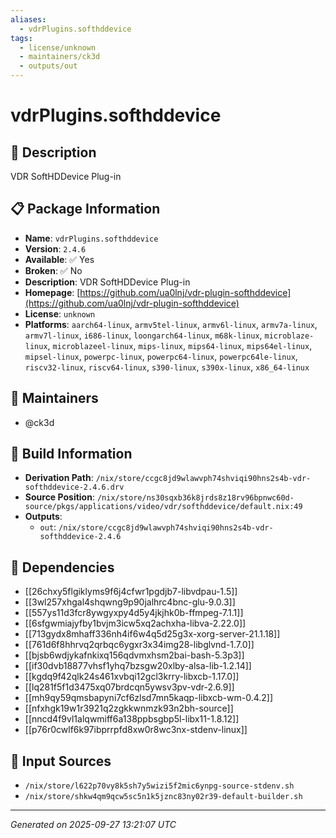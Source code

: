 ```yaml
---
aliases:
  - vdrPlugins.softhddevice
tags:
  - license/unknown
  - maintainers/ck3d
  - outputs/out
---
```


# vdrPlugins.softhddevice

## 📝 Description

VDR SoftHDDevice Plug-in

## 📋 Package Information

- **Name**: `vdrPlugins.softhddevice`
- **Version**: `2.4.6`
- **Available**: ✅ Yes
- **Broken**: ✅ No
- **Description**: VDR SoftHDDevice Plug-in
- **Homepage**: [https://github.com/ua0lnj/vdr-plugin-softhddevice](https://github.com/ua0lnj/vdr-plugin-softhddevice)
- **License**: `unknown`
- **Platforms**: `aarch64-linux`, `armv5tel-linux`, `armv6l-linux`, `armv7a-linux`, `armv7l-linux`, `i686-linux`, `loongarch64-linux`, `m68k-linux`, `microblaze-linux`, `microblazeel-linux`, `mips-linux`, `mips64-linux`, `mips64el-linux`, `mipsel-linux`, `powerpc-linux`, `powerpc64-linux`, `powerpc64le-linux`, `riscv32-linux`, `riscv64-linux`, `s390-linux`, `s390x-linux`, `x86_64-linux`
## 👥 Maintainers

- @ck3d


## 🔧 Build Information

- **Derivation Path**: `/nix/store/ccgc8jd9wlawvph74shviqi90hns2s4b-vdr-softhddevice-2.4.6.drv`
- **Source Position**: `/nix/store/ns30sqxb36k8jrds8z18rv96bpnwc60d-source/pkgs/applications/video/vdr/softhddevice/default.nix:49`
- **Outputs**:
  - `out`:  `/nix/store/ccgc8jd9wlawvph74shviqi90hns2s4b-vdr-softhddevice-2.4.6`

## 🔗 Dependencies

- [[26chxy5flgiklyms9f6j4cfwr1pgdjb7-libvdpau-1.5]]
- [[3wl257xhgal4shqwng9p90jalhrc4bnc-glu-9.0.3]]
- [[557ys11d3fcr8ywgyxpy4d5y4jkjhk0b-ffmpeg-7.1.1]]
- [[6sfgwmiajyfby1bvjm3icw5xq2achxha-libva-2.22.0]]
- [[713gydx8mhaff336nh4if6w4q5d25g3x-xorg-server-21.1.18]]
- [[761d6f8hhrvq2qrbqc6ygxr3x34img28-libglvnd-1.7.0]]
- [[bjsb6wdjykafnkixq156qdvmxhsm2bai-bash-5.3p3]]
- [[if30dvb18877vhsf1yhq7bzsgw20xlby-alsa-lib-1.2.14]]
- [[kgdq9f42qlk24s461xvbqi12gcl3krry-libxcb-1.17.0]]
- [[lq281f5f1d3475xq07brdcqn5ywsv3pv-vdr-2.6.9]]
- [[mh9qy59qmsbapyni7cf6zlsd7mn5kaqp-libxcb-wm-0.4.2]]
- [[nfxhgk19w1r3921q2zgkkwnmzk93n2bh-source]]
- [[nncd4f9vl1alqwmiff6a138ppbsgbp5l-libx11-1.8.12]]
- [[p76r0cwlf6k97ibprrpfd8xw0r8wc3nx-stdenv-linux]]

## 📁 Input Sources

- `/nix/store/l622p70vy8k5sh7y5wizi5f2mic6ynpg-source-stdenv.sh`
- `/nix/store/shkw4qm9qcw5sc5n1k5jznc83ny02r39-default-builder.sh`

---
*Generated on 2025-09-27 13:21:07 UTC*
